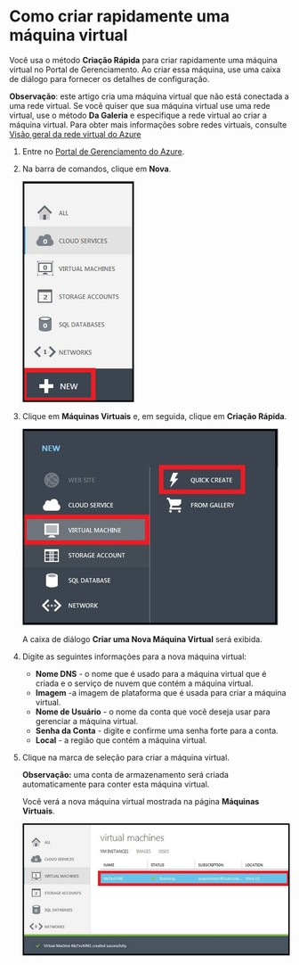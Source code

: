 <properties writer="kathydav" editor="tysonn" manager="jeffreyg" />

# Como criar rapidamente uma máquina virtual

Você usa o método **Criação Rápida** para criar rapidamente uma máquina virtual no Portal de Gerenciamento. Ao criar essa máquina, use uma caixa de diálogo para fornecer os detalhes de configuração.

**Observação**: este artigo cria uma máquina virtual que não está conectada a uma rede virtual. Se você quiser que sua máquina virtual use uma rede virtual, use o método **Da Galeria** e especifique a rede virtual ao criar a máquina virtual. Para obter mais informações sobre redes virtuais, consulte [Visão geral da rede virtual do Azure][]

1.  Entre no [Portal de Gerenciamento do Azure][].

2.  Na barra de comandos, clique em **Nova**.

    ![Criar uma nova máquina virtual][]

3.  Clique em **Máquinas Virtuais** e, em seguida, clique em **Criação Rápida**.

    ![Crie rapidamente uma nova máquina virtual][]

    A caixa de diálogo **Criar uma Nova Máquina Virtual** será exibida.

4.  Digite as seguintes informações para a nova máquina virtual:

    -   **Nome DNS** - o nome que é usado para a máquina virtual que é criada e o serviço de nuvem que contém a máquina virtual.
    -   **Imagem** -a imagem de plataforma que é usada para criar a máquina virtual.
    -   **Nome de Usuário** - o nome da conta que você deseja usar para gerenciar a máquina virtual.
    -   **Senha da Conta** - digite e confirme uma senha forte para a conta.
    -   **Local** - a região que contém a máquina virtual.

5.  Clique na marca de seleção para criar a máquina virtual.

    **Observação:** uma conta de armazenamento será criada automaticamente para conter esta máquina virtual.

    Você verá a nova máquina virtual mostrada na página **Máquinas Virtuais**.

    ![A criação da máquina virtual foi bem-sucedida][]

  [Visão geral da rede virtual do Azure]: http://go.microsoft.com/fwlink/p/?LinkID=294063
  [Portal de Gerenciamento do Azure]: http://manage.windowsazure.com
  [Criar uma nova máquina virtual]: ./media/howto-quick-create-vm/create.png
  [Crie rapidamente uma nova máquina virtual]: ./media/howto-quick-create-vm/createquick.png
  [A criação da máquina virtual foi bem-sucedida]: ./media/howto-quick-create-vm/vmsuccesswindows.png
